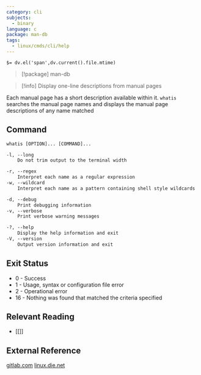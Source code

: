 ```yaml
---
category: cli
subjects:
  - binary
language: c
package: man-db
tags:
  - linux/cmds/cli/help
---
```


`$= dv.el('span',dv.current().file.mtime)`
> [!package] man-db

> [!info] Display one-line descriptions from manual pages

Each manual page has a short description available within it. ``whatis`` searches the manual page names and displays the manual page descriptions of any name matched

## Command
```txt
whatis [OPTION]... [COMMAND]...

-l, --long
	Do not trim output to the terminal width

-r, --regex
	Interpret each name as a regular expression
-w, --wildcard
	Interpret each name as a pattern containing shell style wildcards

-d, --debug
	Print debugging information
-v, --verbose
	Print verbose warning messages

-?, --help
	Display the help information and exit 
-V, --version
	Output version information and exit
```

## Exit Status
- 0 - Success
- 1 - Usage, syntax or configuration file error
- 2 - Operational error
- 16 - Nothing was found that matched the criteria specified

## Relevant Reading
- [[]]

## External Reference
[gitlab.com](https://gitlab.com/man-db/man-db)
[linux.die.net](https://linux.die.net/man/1/whatis)
